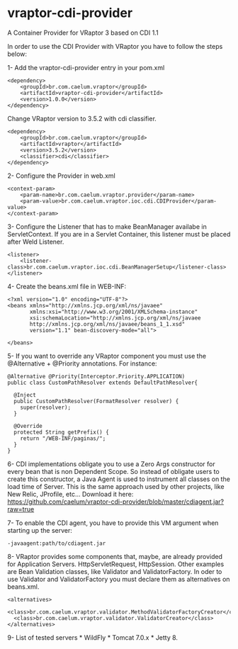 vraptor-cdi-provider
====================

A Container Provider for VRaptor 3 based on CDI 1.1

In order to use the CDI Provider with VRaptor you have to follow the steps below:

1- Add the vraptor-cdi-provider entry in your pom.xml

	<dependency>
		<groupId>br.com.caelum.vraptor</groupId>
		<artifactId>vraptor-cdi-provider</artifactId>
		<version>1.0.0</version>
	</dependency>

Change VRaptor version to 3.5.2 with cdi classifier.

	<dependency>
		<groupId>br.com.caelum.vraptor</groupId>
		<artifactId>vraptor</artifactId>
		<version>3.5.2</version>
		<classifier>cdi</classifier>
	</dependency>

2- Configure the Provider in web.xml

	<context-param>
		<param-name>br.com.caelum.vraptor.provider</param-name>
		<param-value>br.com.caelum.vraptor.ioc.cdi.CDIProvider</param-value>
	</context-param>

3- Configure the Listener that has to make BeanManager availabe in ServletContext. If you are in a Servlet Container, this listener must be placed
   after Weld Listener.

	<listener>
		<listener-class>br.com.caelum.vraptor.ioc.cdi.BeanManagerSetup</listener-class>
	</listener>
    

4- Create the beans.xml file in WEB-INF:

	<?xml version="1.0" encoding="UTF-8"?>
	<beans xmlns="http://xmlns.jcp.org/xml/ns/javaee"
	       xmlns:xsi="http://www.w3.org/2001/XMLSchema-instance"
	       xsi:schemaLocation="http://xmlns.jcp.org/xml/ns/javaee
	       http://xmlns.jcp.org/xml/ns/javaee/beans_1_1.xsd"
	       version="1.1" bean-discovery-mode="all">
	            
	</beans>

5- If you want to override any VRaptor component you must use the @Alternative + @Priority annotations. For instance:

	@Alternative @Priority(Interceptor.Priority.APPLICATION)
	public class CustomPathResolver extends DefaultPathResolver{
	
	  @Inject
	  public CustomPathResolver(FormatResolver resolver) {
	  	super(resolver);
	  }
	
	  @Override
	  protected String getPrefix() {
	  	return "/WEB-INF/paginas/";
	  }
	}
    

6- CDI implementations obligate you to use a Zero Args constructor for every bean that is non Dependent Scope. So instead
    of obligate users to create this constructor, a Java Agent is used to instrument all classes on the load time of 
    Server. This is the same approach used by other projects, like New Relic, JProfile, etc...
    Download it here: https://github.com/caelum/vraptor-cdi-provider/blob/master/cdiagent.jar?raw=true
    
7- To enable the CDI agent, you have to provide this VM argument when starting up the server:

    -javaagent:path/to/cdiagent.jar

8- VRaptor provides some components that, maybe, are already provided for Application Servers. HttpServletRequest, 
    HttpSession. Other examples are Bean Validation classes, like Validator and ValidatorFactory. In oder to use Validator
    and ValidatorFactory you must declare them as alternatives on beans.xml.
    
    <alternatives>
      <class>br.com.caelum.vraptor.validator.MethodValidatorFactoryCreator</class>
      <class>br.com.caelum.vraptor.validator.ValidatorCreator</class>
    </alternatives>

9- List of tested servers
    * WildFly
    * Tomcat 7.0.x
    * Jetty 8.
